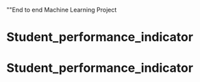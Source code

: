 ""End to end Machine Learning Project
# Student_performance_indicator
# Student_performance_indicator

